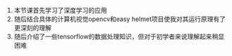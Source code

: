 1. 本节课首先学习了深度学习的应用
2. 随后结合具体的计算机视觉opencv和easy helmet项目使我对其运行原理有了更深刻的理解
3. 随后介绍了一些tensorflow的数据处理知识，但对于初学者来说理解起来稍显困难